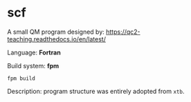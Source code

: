 # scf
A small QM program designed by: https://qc2-teaching.readthedocs.io/en/latest/

Language: **Fortran**

Build system: **fpm**

`fpm build`

Description: program structure was entirely adopted from `xtb`.
